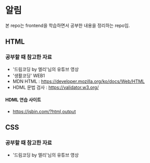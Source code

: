 # 알림
본 repo는 frontend을 학습하면서 공부한 내용을 정리하는 repo임.

## HTML

### 공부할 때 참고한 자료
* '드림코딩 by 엘리'님의 유튜브 영상
* '생활코딩' WEB1
* MDN HTML : https://developer.mozilla.org/ko/docs/Web/HTML
* HDML 문법 검사 : https://validator.w3.org/

#### HDML 연습 사이트
* https://jsbin.com/?html,output

## CSS

### 공부할 때 참고한 자료
* '드림코딩 by 엘리'님의 유튜브 영상

### 
